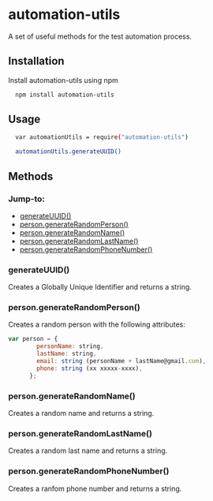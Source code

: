 # automation-utils

A set of useful methods for the test automation process.


## Installation

Install automation-utils using npm

```bash
  npm install automation-utils
```
    
## Usage

```bash
  var automationUtils = require("automation-utils")

  automationUtils.generateUUID()
```


## Methods

### Jump-to:
- [generateUUID()](#generateUUID)
- [person.generateRandomPerson()](#person.generateRandomPerson)
- [person.generateRandomName()](#person.generateRandomName)
- [person.generateRandomLastName()](#person.generateRandomLastName)
- [person.generateRandomPhoneNumber()](#person.generateRandomPhoneNumber)

### generateUUID()

Creates a Globally Unique Identifier and returns a string.

### person.generateRandomPerson()

Creates a random person with the following attributes:

```javascript
var person = {
        personName: string,
        lastName: string,
        email: string (personName + lastName@gmail.com),
        phone: string (xx xxxxx-xxxx),
      };
```

### person.generateRandomName()

Creates a random name and returns a string.

### person.generateRandomLastName()

Creates a random last name and returns a string.

### person.generateRandomPhoneNumber()

Creates a ranfom phone number and returns a string.
